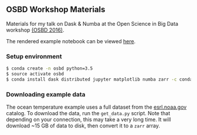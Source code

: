 ## OSBD Workshop Materials

Materials for my talk on Dask & Numba at the Open Science in Big Data workshop
[(OSBD 2016)](https://osbd.github.io/).

The rendered example notebook can be viewed
[here](http://nbviewer.jupyter.org/github/jcrist/talks/blob/master/osbd_workshop/Ocean%20Temperature%20Data.ipynb).

### Setup environment

```bash
$ conda create -n osbd python=3.5
$ source activate osbd
$ conda install dask distributed jupyter matplotlib numba zarr -c conda-forge
```

### Downloading example data

The ocean temperature example uses a full dataset from the
[esrl.noaa.gov](http://www.esrl.noaa.gov/psd/thredds/dodsC/Datasets/noaa.oisst.v2.highres/catalog.html)
catalog. To download the data, run the `get_data.py` script. Note that
depending on your connection, this may take a very long time. It will download
~15 GB of data to disk, then convert it to a `zarr` array.
